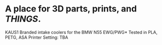 # A place for 3D parts, prints, and _THINGS_.
KAUS1 Branded intake coolers for the BMW N55 EWG/PWG*
Tested in PLA, PETG, ASA
Printer Setting: TBA

